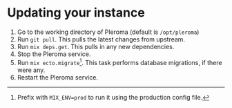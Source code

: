 # Updating your instance
1. Go to the working directory of Pleroma (default is `/opt/pleroma`)
2. Run `git pull`. This pulls the latest changes from upstream.
3. Run `mix deps.get`. This pulls in any new dependencies.
4. Stop the Pleroma service.
5. Run `mix ecto.migrate`[^1]. This task performs database migrations, if there were any.
6. Restart the Pleroma service.

[^1]: Prefix with `MIX_ENV=prod` to run it using the production config file.

